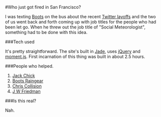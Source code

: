 #Who just got fired in San Francisco?

I was texting [Boots](http://thefpl.us/meet/boots-raingear) on the bus about the recent [Twitter layoffs](http://www.nytimes.com/2015/10/14/technology/twitter-to-cut-more-than-300-jobs.html?_r=0) and the two of us went back and forth coming up with job titles for the people who had been let go. When he threw out the job title of "Social Meteorologist", something had to be done with this idea.

###Tech used

It's pretty straightforward. The site's built in [Jade](https://github.com/jadejs/jade), uses [jQuery](https://jquery.org/) and [moment.js](http://momentjs.com/). First incarnation of this thing was built in about 2.5 hours.

###People who helped.
1. [Jack Chick](http://thefpl.us/meet/jack-chick)
2. [Boots Raingear](http://thefpl.us/meet/boots-raingear)
4. [Chris Collision](http://thefpl.us/meet/chris-collision)
4. [J W Friedman](http://thefpl.us/meet/http://thefpl.us/meet/j-w-friedman)

###Is this real?

Nah.